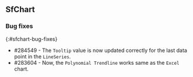 ## SfChart

### Bug fixes
{:#sfchart-bug-fixes}

* \#284549 - The `Tooltip` value is now updated correctly for the last data point in the `LineSeries`.
* \#283604 - Now, the `Polynomial Trendline` works same as the `Excel` chart.